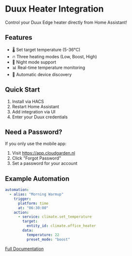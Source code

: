 # Duux Heater Integration

Control your Duux Edge heater directly from Home Assistant!

## Features

- 🌡️ Set target temperature (5-36°C)
- 🔥 Three heating modes (Low, Boost, High)
- 🌙 Night mode support
- 📊 Real-time temperature monitoring
- 🔄 Automatic device discovery

## Quick Start

1. Install via HACS
2. Restart Home Assistant
3. Add integration via UI
4. Enter your Duux credentials

## Need a Password?

If you only use the mobile app:
1. Visit https://app.cloudgarden.nl
2. Click "Forgot Password"
3. Set a password for your account

## Example Automation

```yaml
automation:
  - alias: "Morning Warmup"
    trigger:
      platform: time
      at: "06:30:00"
    action:
      - service: climate.set_temperature
        target:
          entity_id: climate.office_heater
        data:
          temperature: 22
          preset_mode: "boost"
```

[Full Documentation](https://github.com/ssmale/duux-homeassistant)